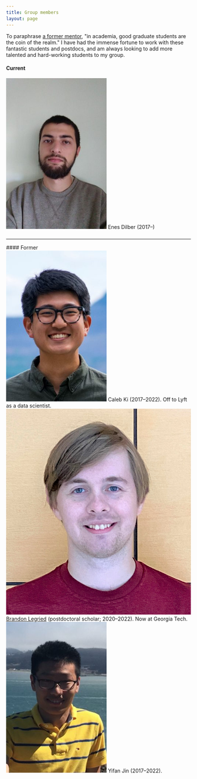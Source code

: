 ```yaml
---
title: Group members
layout: page
---
```

To paraphrase [a former mentor](https://en.wikipedia.org/wiki/David_Patterson_(computer_scientist)), "in academia, good graduate students are the coin of the realm." I have had the immense fortune to work with these fantastic students and postdocs, and am always looking to add more talented and hard-working students to my group.

#### Current

<div class="groupmember" style="padding: 0 0 10px 0;">
<img src="assets/img/enes.jpg">
Enes Dilber (2017–)
</div>

<hr />
#### Former

<div class="groupmember" style="padding: 0; ">
<img src="assets/img/caleb.jpg">
Caleb Ki (2017–2022). Off to Lyft as a data scientist.
</div>

<div class="groupmember">
<img src="assets/img/brandon.jpg">
<a href="https://sites.google.com/umich.edu/blegried/home">Brandon Legried</a> (postdoctoral scholar; 2020–2022). Now at Georgia Tech.
</div>

<div class="groupmember">
<img src="assets/img/yifan.jpg">
Yifan Jin (2017–2022).
</div>

